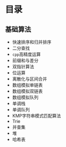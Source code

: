# 目录

## 基础算法

* 快速排序和归并排序
* 二分查找
* `cpp`高精度运算
* 前缀和与差分
* 双指针算法
* 位运算
* 离散化与区间合并
* 数组模拟单链表
* 数组模拟双链表
* 数组模拟队列
* 单调栈
* 单调队列
* KMP字符串模式匹配算法
* Trie
* 并查集
* 堆
* 哈希表
